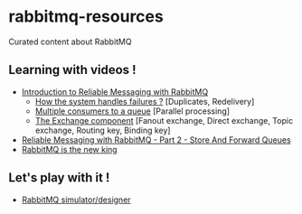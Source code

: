 # rabbitmq-resources
Curated content about RabbitMQ

## Learning with videos !

* [Introduction to Reliable Messaging with RabbitMQ ](https://www.youtube.com/watch?v=XjuiZM7JzPw)
  * [How the system handles failures ?](https://youtu.be/XjuiZM7JzPw?t=4m47s) [Duplicates, Redelivery]
  * [Multiple consumers to a queue](https://youtu.be/XjuiZM7JzPw?t=8m27s) [Parallel processing]
  * [The Exchange component](https://youtu.be/XjuiZM7JzPw?t=10m21s) [Fanout exchange, Direct exchange, Topic exchange, Routing key, Binding key]
* [Reliable Messaging with RabbitMQ - Part 2 - Store And Forward Queues](https://youtu.be/Dg6k4PR-a6w)
* [RabbitMQ is the new king](https://www.youtube.com/watch?v=kA8rPIDa388)

## Let's play with it !

* [RabbitMQ simulator/designer](http://tryrabbitmq.com/)

